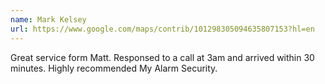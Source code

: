 ```yaml
---
name: Mark Kelsey
url: https://www.google.com/maps/contrib/101298305094635807153?hl=en
---
```


Great service form Matt. Responsed to a call at 3am and arrived within 30 minutes. Highly recommended My Alarm Security.
